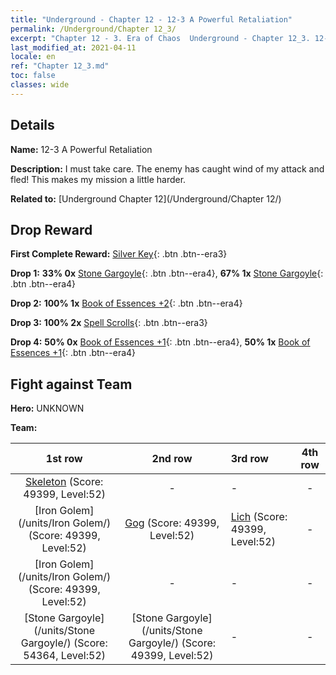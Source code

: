 ```yaml
---
title: "Underground - Chapter 12 - 12-3 A Powerful Retaliation"
permalink: /Underground/Chapter 12_3/
excerpt: "Chapter 12 - 3. Era of Chaos  Underground - Chapter 12_3. 12-3 A Powerful Retaliation"
last_modified_at: 2021-04-11
locale: en
ref: "Chapter 12_3.md"
toc: false
classes: wide
---
```


## Details

 **Name:** 12-3 A Powerful Retaliation

 **Description:** I must take care. The enemy has caught wind of my attack and fled! This makes my mission a little harder.

 **Related to:** [Underground Chapter 12](/Underground/Chapter 12/)

## Drop Reward

 **First Complete Reward:** [Silver Key](/Items/con_693/){: .btn .btn--era3}

 **Drop 1:** **33% 0x** [Stone Gargoyle](/Items/unt_236/){: .btn .btn--era4}, **67% 1x** [Stone Gargoyle](/Items/unt_236/){: .btn .btn--era4}

 **Drop 2:** **100% 1x** [Book of Essences +2](/Items/mat_53/){: .btn .btn--era4}

 **Drop 3:** **100% 2x** [Spell Scrolls](/Items/con_694/){: .btn .btn--era3}

 **Drop 4:** **50% 0x** [Book of Essences +1](/Items/mat_46/){: .btn .btn--era4}, **50% 1x** [Book of Essences +1](/Items/mat_46/){: .btn .btn--era4}


## Fight against Team
 **Hero:** UNKNOWN

 **Team:**


  | 1st row | 2nd row | 3rd row | 4th row |
  |:----:|:----:|:----|:----:|
  | [Skeleton](/units/Skeleton/) (Score: 49399, Level:52)  | - | - | - |
  | [Iron Golem](/units/Iron Golem/) (Score: 49399, Level:52)  | [Gog](/units/Gog/) (Score: 49399, Level:52)  | [Lich](/units/Lich/) (Score: 49399, Level:52)  | - |
  | [Iron Golem](/units/Iron Golem/) (Score: 49399, Level:52)  | - | - | - |
  | [Stone Gargoyle](/units/Stone Gargoyle/) (Score: 54364, Level:52)  | [Stone Gargoyle](/units/Stone Gargoyle/) (Score: 49399, Level:52)  | - | - |


